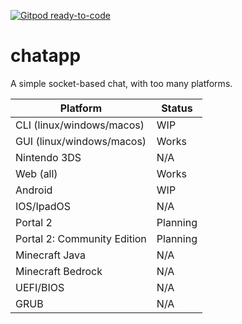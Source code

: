 [![Gitpod ready-to-code](https://img.shields.io/badge/Gitpod-ready--to--code-blue?logo=gitpod)](https://gitpod.io/#https://github.com/ENDERZOMBI102/chatapp)

# chatapp
A simple socket-based chat, with too many platforms.

| Platform | Status |
| -------- | ------------ |
| CLI (linux/windows/macos)| WIP |
| GUI (linux/windows/macos)| Works |
| Nintendo 3DS | N/A |
| Web (all)| Works |
| Android | WIP |
| IOS/IpadOS | N/A |
| Portal 2 | Planning |
| Portal 2: Community Edition | Planning |
| Minecraft Java | N/A |
| Minecraft Bedrock | N/A |
| UEFI/BIOS | N/A |
| GRUB | N/A |

